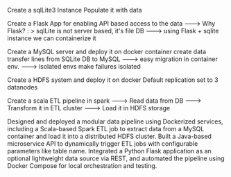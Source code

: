 Create a sqlLite3 Instance
Populate it with data

Create a Flask App for enabling API based access to the data
---> Why Flask? : > sqlLite is not server based, it's file DB
---> using Flask + sqlite instance we can containerize it

Create a MySQL server and deploy it on docker container
create data transfer lines from SQLite DB to MySQL
---> easy migration in container env.
---> isolated envs make failures isolated

Create a HDFS system and deploy it on docker
Default replication set to 3 datanodes

Create a scala ETL pipeline in spark
---> Read data from DB
---> Transform it in ETL cluster
---> Load it in HDFS storage


Designed and deployed a modular data pipeline using Dockerized services, including a Scala-based Spark ETL job to extract data from a MySQL container and load it into a distributed HDFS cluster.
Built a Java-based microservice API to dynamically trigger ETL jobs with configurable parameters like table name.
Integrated a Python Flask application as an optional lightweight data source via REST, and automated the pipeline using Docker Compose for local orchestration and testing.
